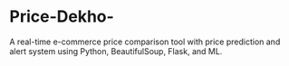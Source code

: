 # Price-Dekho-
A real-time e-commerce price comparison tool with price prediction and alert system using Python, BeautifulSoup, Flask, and ML.
